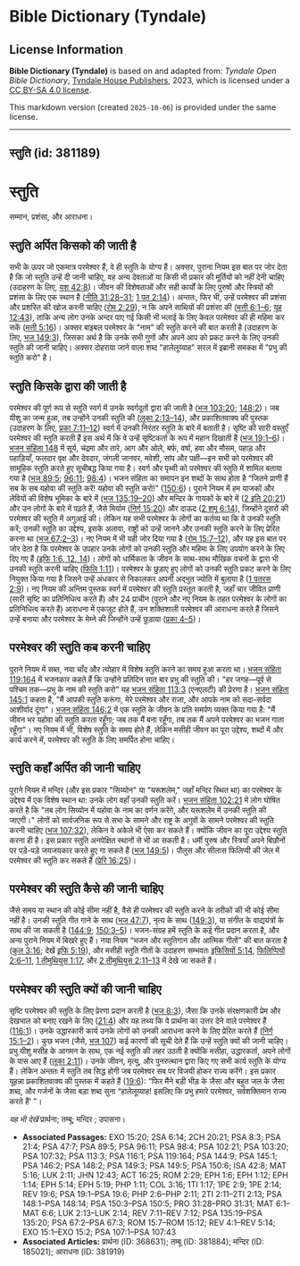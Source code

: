 # Bible Dictionary (Tyndale)

## License Information

**Bible Dictionary (Tyndale)** is based on and adapted from: _Tyndale Open Bible Dictionary_, [Tyndale House Publishers](https://tyndaleopenresources.com/), 2023, which is licensed under a [CC BY-SA 4.0 license](https://creativecommons.org/licenses/by-sa/4.0/legalcode.en).

This markdown version (created `2025-10-06`) is provided under the same license.



--------------------------------

## स्तुति (id: 381189)

स्तुति
======

सम्मान, प्रशंसा, और आराधना।

स्तुति अर्पित किसको की जाती है
------------------------------

सभी के ऊपर जो एकमात्र परमेश्वर हैं, वे ही स्तुति के योग्य हैं। अक्सर, पुराना नियम इस बात पर जोर देता है कि जो स्तुति उन्हें दी जानी चाहिए, वह अन्य देवताओं या किसी भी प्रकार की मूर्तियों को नहीं देनी चाहिए (उदाहरण के लिए, [यश 42:8](https://ref.ly/Isa42:8))। जीवन की विशेषताओं और सही कार्यों के लिए पुरुषों और स्त्रियों की प्रशंसा के लिए एक स्थान है ([नीति 31:28–31](https://ref.ly/Prov31:28-Prov31:31); [1 पत 2:14](https://ref.ly/1Pet2:14))। अन्ततः, फिर भी, उन्हें परमेश्वर की प्रशंसा और प्रशस्ति की खोज करनी चाहिए ([रोम 2:29](https://ref.ly/Rom2:29)), न कि अपने साथियों की प्रशंसा की ([मत्ती 6:1–6](https://ref.ly/Matt6:1-Matt6:6); [यूह 12:43](https://ref.ly/John12:43)), ताकि अन्य लोग उनके अन्दर पाए गई किसी भी भलाई के लिए केवल परमेश्वर की ही महिमा कर सकें ([मत्ती 5:16](https://ref.ly/Matt5:16))। अक्सर बाइबल परमेश्वर के "नाम" की स्तुति करने की बात करती है (उदाहरण के लिए, [भज 149:3](https://ref.ly/Ps149:3)), जिसका अर्थ है कि उनके सभी गुणों और अपने आप को प्रकट करने के लिए उनकी स्तुति की जानी चाहिए। अक्सर दोहराया जाने वाला शब्द "हालेलूय्याह" सरल में इब्रानी समकक्ष में "प्रभु की स्तुति करो" है।

स्तुति किसके द्वारा की जाती है
------------------------------

परमेश्वर की पूर्ण रूप से स्तुति स्वर्ग में उनके स्वर्गदूतों द्वारा की जाती है ([भज 103:20](https://ref.ly/Ps103:20); [148:2](https://ref.ly/Ps148:2))। जब यीशु का जन्म हुआ, तब उन्होंने उनकी स्तुति की ([लूका 2:13–14](https://ref.ly/Luke2:13-Luke2:14)), और प्रकाशितवाक्य की पुस्तक (उदाहरण के लिए, [प्रका 7:11–12](https://ref.ly/Rev7:11-Rev7:12)) स्वर्ग में उनकी निरंतर स्तुति के बारे में बताती है। सृष्टि की सारी वस्तुएँ परमेश्वर की स्तुति करती हैं इस अर्थ में कि वे उन्हें सृष्टिकर्ता के रूप में महान दिखाती हैं ([भज 19:1–6](https://ref.ly/Ps19:1-Ps19:6))। [भजन संहिता 148](https://ref.ly/Ps148:1-Ps148:14) में सूर्य, चंद्रमा और तारे, आग और ओले, बर्फ, वर्षा, हवा और मौसम, पहाड़ और पहाड़ियाँ, फलदार वृक्ष और देवदार, जंगली जानवर, मवेशी, सांप और पक्षी—इन सभी को परमेश्वर की सामूहिक स्तुति करते हुए सूचीबद्ध किया गया है। स्वर्ग और पृथ्वी को परमेश्वर की स्तुति में शामिल बताया गया है ([भज 89:5](https://ref.ly/Ps89:5); [96:11](https://ref.ly/Ps96:11); [98:4](https://ref.ly/Ps98:4))। भजन संहिता का समापन इन शब्दों के साथ होता है “जितने प्राणी हैं सब के सब यहोवा की स्तुति करें! यहोवा की स्तुति करो!” ([150:6](https://ref.ly/Ps150:6))। पुराने नियम में हम याजकों और लेवियों की विशेष भूमिका के बारे में ([भज 135:19–20](https://ref.ly/Ps135:19-Ps135:20)) और मन्दिर के गायकों के बारे में ([2 इति 20:21](https://ref.ly/2Chr20:21)) और उन लोगों के बारे में पढ़ते हैं, जैसे मिर्याम ([निर्ग 15:20](https://ref.ly/Exod15:20)) और दाऊद ([2 शमू 6:14](https://ref.ly/2Sam6:14)), जिन्होंने दूसरों की परमेश्वर की स्तुति में अगुआई की। लेकिन यह सभी परमेश्वर के लोगों का कर्तव्य था कि वे उनकी स्तुति करें; उनकी स्तुति का उद्देश्य, इसके अलावा, राष्ट्रों को उन्हें जानने और उनकी स्तुति करने के लिए प्रेरित करना था ([भज 67:2–3](https://ref.ly/Ps67:2-Ps67:3))। नए नियम में भी यही जोर दिया गया है ([रोम 15:7–12](https://ref.ly/Rom15:7-Rom15:12)), और यह इस बात पर जोर देता है कि परमेश्वर के उपहार उनके लोगों को उनकी स्तुति और महिमा के लिए उपयोग करने के लिए दिए गए हैं ([इफि 1:6, 12, 14](https://ref.ly/Eph1:6,Eph1:12,Eph1:14))। लोगों को धार्मिकता के जीवन के साथ\-साथ मौखिक वचनों के द्वारा भी उनकी स्तुति करनी चाहिए ([फिलि 1:11](https://ref.ly/Phil1:11))। परमेश्वर के छुड़ाए हुए लोगों को उनकी स्तुति प्रकट करने के लिए नियुक्त किया गया है जिसने उन्हें अंधकार से निकालकर अपनी अद्भुत ज्योति में बुलाया है ([1 पतरस 2:9](https://ref.ly/1Pet2:9))। नए नियम की अन्तिम पुस्तक स्वर्ग में परमेश्वर की स्तुति प्रस्तुत करती है, जहाँ चार जीवित प्राणी (सारी सृष्टि का प्रतिनिधित्व करते हैं) और 24 प्राचीन (पुराने और नए नियम के तहत परमेश्वर के लोगों का प्रतिनिधित्व करते हैं) आराधना में एकजुट होते हैं, उन शक्तिशाली परमेश्वर की आराधना करते हैं जिसने उन्हें बनाया और परमेश्वर के मेम्ने की जिन्होंने उन्हें छुड़ाया ([प्रका 4–5](https://ref.ly/Rev4:1-Rev5:14))।

परमेश्वर की स्तुति कब करनी चाहिए
--------------------------------

पुराने नियम में सब्त, नया चाँद और त्योहार में विशेष स्तुति करने का समय हुआ करता था। [भजन संहिता 119:164](https://ref.ly/Ps119:164) में भजनकार कहते हैं कि उन्होंने प्रतिदिन सात बार प्रभु की स्तुति की। "हर जगह—पूर्व से पश्चिम तक—प्रभु के नाम की स्तुति करो" यह [भजन संहिता 113:3](https://ref.ly/Ps113:3) (एनएलटी) की प्रेरणा है। [भजन संहिता 145:1](https://ref.ly/Ps145:1) कहता है, "मैं आपकी स्तुति करूंगा, मेरे परमेश्वर और राजा, और आपके नाम को सदा\-सर्वदा आशीर्वाद दूंगा"। [भजन संहिता 146:2](https://ref.ly/Ps146:2) में एक स्तुति के जीवन के प्रति समर्पण व्यक्त किया गया है: "मैं जीवन भर यहोवा की स्तुति करता रहूँगा; जब तक मैं बना रहूँगा, तब तक मैं अपने परमेश्वर का भजन गाता रहूँगा"। नए नियम में भी, विशेष स्तुति के समय होते हैं, लेकिन मसीही जीवन का पूरा उद्देश्य, शब्दों में और कार्य करने में, परमेश्वर की स्तुति के लिए समर्पित होना चाहिए।

स्तुति कहाँ अर्पित की जानी चाहिए
--------------------------------

पुराने नियम में मन्दिर (और इस प्रकार "सिय्योन" या "यरूशलेम," जहाँ मन्दिर स्थित था) का परमेश्वर के उद्देश्य में एक विशेष स्थान था: उनके लोग वहाँ उनकी स्तुति करें। [भजन संहिता 102:21](https://ref.ly/Ps102:21) में लोग घोषित करते है कि "तब लोग सिय्योन में यहोवा के नाम का वर्णन करेंगे, और यरूशलेम में उनकी स्तुति की जाएगी।" लोगों को सार्वजनिक रूप से सभा के सामने और राष्ट्र के अगुवों के सामने परमेश्वर की स्तुति करनी चाहिए ([भज 107:32](https://ref.ly/Ps107:32)), लेकिन वे अकेले भी ऐसा कर सकते हैं। क्योंकि जीवन का पूरा उद्देश्य स्तुति करना ही है। इस प्रकार स्तुति अनपेक्षित स्थानों से भी आ सकती है। धर्मी पुरुष और स्त्रियाँ अपने बिछौनों पर पड़े\-पड़े जयजयकार करते हुए गा सकते हैं ([भज 149:5](https://ref.ly/Ps149:5))। पौलुस और सीलास फिलिप्पी की जेल में परमेश्वर की स्तुति कर सकते हैं ([प्रेरि 16:25](https://ref.ly/Acts16:25))।

परमेश्वर की स्तुति कैसे की जानी चाहिए
-------------------------------------

जैसे समय या स्थान की कोई सीमा नहीं है, वैसे ही परमेश्वर की स्तुति करने के तरीकों की भी कोई सीमा नहीं है। उनकी स्तुति गीत गाने के साथ ([भज 47:7](https://ref.ly/Ps47:7)), नृत्य के साथ ([149:3](https://ref.ly/Ps149:3)), या संगीत के वाद्ययंत्रों के साथ की जा सकती है ([144:9](https://ref.ly/Ps144:9); [150:3–5](https://ref.ly/Ps150:3-Ps150:5))। भजन\-संग्रह हमें स्तुति के कई गीत प्रदान करता है, और अन्य पुराने नियम में बिखरे हुए हैं। नया नियम “भजन और स्तुतिगान और आत्मिक गीतों” की बात करता है ([कुल 3:16](https://ref.ly/Col3:16); देखें [इफि 5:19](https://ref.ly/Eph5:19)), और मसीही स्तुति गीतों के उदाहरण सम्भवतः [इफिसियों 5:14](https://ref.ly/Eph5:14), [फिलिप्पियों 2:6–11](https://ref.ly/Phil2:6-Phil2:11), [1 तीमुथियुस 1:17](https://ref.ly/1Tim1:17), और [2 तीमुथियुस 2:11–13](https://ref.ly/2Tim2:11-2Tim2:13) में देखे जा सकते हैं।

परमेश्वर की स्तुति क्यों की जानी चाहिए
--------------------------------------

सृष्टि परमेश्वर की स्तुति के लिए प्रेरणा प्रदान करती है ([भज 8:3](https://ref.ly/Ps8:3)), जैसा कि उनके संरक्षणकारी प्रेम और देखभाल को बनाए रखने के लिए ([21:4](https://ref.ly/Ps21:4)) और यह तथ्य कि वे प्रार्थना का उत्तर देने वाले परमेश्वर हैं ([116:1](https://ref.ly/Ps116:1))। उनके उद्धारकारी कार्य उनके लोगों को उनकी आराधना करने के लिए प्रेरित करते हैं ([निर्ग 15:1–2](https://ref.ly/Exod15:1-Exod15:2))। कुछ भजन (जैसे, [भज 107](https://ref.ly/Ps107:1-Ps107:43)) कई कारणों की सूची देते हैं कि उन्हें स्तुति क्यों की जानी चाहिए। प्रभु यीशु मसीह के आगमन के साथ, एक नई स्तुति की लहर उठती है क्योंकि मसीहा, उद्धारकर्ता, अपने लोगों के पास आए हैं ([लूका 2:11](https://ref.ly/Luke2:11))। उनके जीवन, मृत्यु, और पुनरुत्थान द्वारा किए गए सभी कार्य स्तुति के योग्य हैं। लेकिन अन्ततः में स्तुति तब सिद्ध होगी जब परमेश्वर सब पर विजयी होकर राज्य करेंगे। इस प्रकार यूहन्ना प्रकाशितवाक्य की पुस्तक में कहते हैं ([19:6](https://ref.ly/Rev19:6)): “फिर मैंने बड़ी भीड़ के जैसा और बहुत जल के जैसा शब्द, और गर्जनों के जैसा बड़ा शब्द सुना “हालेलूय्याह! इसलिए कि प्रभु हमारे परमेश्वर, सर्वशक्तिमान राज्य करते हैं’ ”।

*यह भी देखें* प्रार्थना; तम्बू; मन्दिर ; उपासना।

* **Associated Passages:** EXO 15:20; 2SA 6:14; 2CH 20:21; PSA 8:3; PSA 21:4; PSA 47:7; PSA 89:5; PSA 96:11; PSA 98:4; PSA 102:21; PSA 103:20; PSA 107:32; PSA 113:3; PSA 116:1; PSA 119:164; PSA 144:9; PSA 145:1; PSA 146:2; PSA 148:2; PSA 149:3; PSA 149:5; PSA 150:6; ISA 42:8; MAT 5:16; LUK 2:11; JHN 12:43; ACT 16:25; ROM 2:29; EPH 1:6; EPH 1:12; EPH 1:14; EPH 5:14; EPH 5:19; PHP 1:11; COL 3:16; 1TI 1:17; 1PE 2:9; 1PE 2:14; REV 19:6; PSA 19:1–PSA 19:6; PHP 2:6–PHP 2:11; 2TI 2:11–2TI 2:13; PSA 148:1–PSA 148:14; PSA 150:3–PSA 150:5; PRO 31:28–PRO 31:31; MAT 6:1–MAT 6:6; LUK 2:13–LUK 2:14; REV 7:11–REV 7:12; PSA 135:19–PSA 135:20; PSA 67:2–PSA 67:3; ROM 15:7–ROM 15:12; REV 4:1–REV 5:14; EXO 15:1–EXO 15:2; PSA 107:1–PSA 107:43
* **Associated Articles:** प्रार्थना (ID: 368631); तम्बू (ID: 381884); मन्दिर (ID: 185021); आराधना (ID: 381919)

